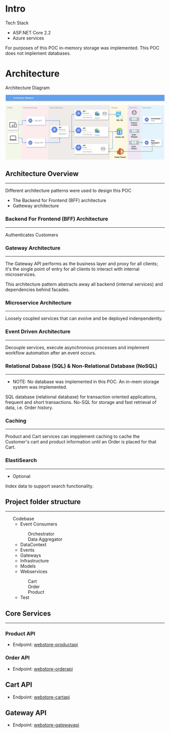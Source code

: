 # Intro

Tech Stack

* ASP.NET Core 2.2
* Azure services

For purposes of this POC in-memory storage was implemented. This POC does not implement databases.


# Architecture

Architecture Diagram

![BFF/Microservice Architecture](resources/Webstore%20Architecture.png?raw=true "BFF/Microservice Architecture")

## Architecture Overview

---

Different architecture patterns were used to design this POC

* The Backend for Frontend (BFF) architecture
* Gatteway architecture


### Backend For Frontend (BFF) Architecture

---
Authenticates Customers

### Gateway Architecture

---

The Gateway API performs as the business layer and proxy for all clients; it's the single point of entry for all clients to interact with internal microservices.

This architecture pattern abstracts away all backend (internal services) and dependencies behind facades.

### Microservice Architecture

---
Loosely coupled services that can evolve and be deployed indenpendently.

### Event Driven Architecture

---

Decouple services, execute asynchronous processes and implement workflow automation after an event occurs.


### Relational Dabase (SQL) & Non-Relational Database (NoSQL)

---

* NOTE: No database was implemented in this POC. An in-mem storage system was implemented.

SQL database (relational database) for transaction oriented applications, frequent and short transactions.
No-SQL for storage and fast retrieval of data, i.e. Order history.


### Caching

---

Product and Cart services can impplement caching to cache the Customer's cart and product information until an Order is placed for that Cart.

### ElastiSearch 

---

* Optional

Index data to support search functionality.


## Project folder structure
---

<ul type="none">
  <li>Codebase</li>
  <li>
    <ul>
      <li>Event Consumers</li>
      <ul type="none">
        <li>Orchestrator</li>
        <li>Data Aggregator</li>
      </ul>
      <li>DataContext</li>
      <li>Events</li>
      <li>Gateways</li>
      <li>Infrastructure</li>
      <li>Models</li>
      <li>Webservices</li>
      <ul type="none">
        <li>Cart</li>
        <li>Order</li>
        <li>Product</li>
      </ul>
      <li>Test</li>
    </ul>
  </li>
</ul>

## Core Services

---

### Product API
* Endpoint: [webstore-productapi]( https://webstore-productapi.azurewebsites.net/api/products/ "Product API")

### Order API
* Endpoint: [webstore-orderapi]( https://webstore-orderapi.azurewebsites.net/api/orders/ "Order API")

## Cart API
* Endpoint: [webstore-cartapi]( https://webstore-orderapi.azurewebsites.net/api/cart/ "Cart API")

## Gateway API
* Endpoint: [webstore-gatewayapi]( https://webstore-gatewayapi.azurewebsites.net/api/webstore/ "Gateway API")
